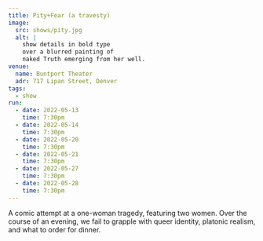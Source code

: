 ```yaml
---
title: Pity+Fear (a travesty)
image:
  src: shows/pity.jpg
  alt: |
    show details in bold type
    over a blurred painting of
    naked Truth emerging from her well.
venue:
  name: Buntport Theater
  adr: 717 Lipan Street, Denver
tags:
  - show
run:
  - date: 2022-05-13
    time: 7:30pm
  - date: 2022-05-14
    time: 7:30pm
  - date: 2022-05-20
    time: 7:30pm
  - date: 2022-05-21
    time: 7:30pm
  - date: 2022-05-27
    time: 7:30pm
  - date: 2022-05-28
    time: 7:30pm
---
```


A comic attempt at a one-woman tragedy,
featuring two women.
Over the course of an evening,
we fail to grapple with queer identity,
platonic realism,
and what to order for dinner.
